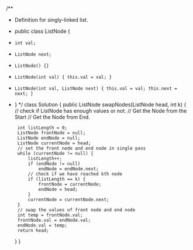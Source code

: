 /**
 * Definition for singly-linked list.
 * public class ListNode {
 *     int val;
 *     ListNode next;
 *     ListNode() {}
 *     ListNode(int val) { this.val = val; }
 *     ListNode(int val, ListNode next) { this.val = val; this.next = next; }
 * }
 */
class Solution {
    public ListNode swapNodes(ListNode head, int k) {
        // check if ListNode has enough values or not. 
        // Get the Node from the Start 
        // Get the Node from End. 
        
        int listLength = 0;
        ListNode frontNode = null;
        ListNode endNode = null;
        ListNode currentNode = head;
        // set the front node and end node in single pass
        while (currentNode != null) {
            listLength++;
            if (endNode != null)
                endNode = endNode.next;
            // check if we have reached kth node
            if (listLength == k) {
                frontNode = currentNode;
                endNode = head;
            }
            currentNode = currentNode.next;
        }
        // swap the values of front node and end node
        int temp = frontNode.val;
        frontNode.val = endNode.val;
        endNode.val = temp;
        return head;
    
    }
}
